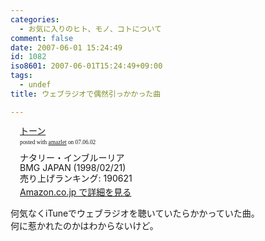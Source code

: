 ```yaml
---
categories:
  - お気に入りのヒト、モノ、コトについて
comment: false
date: 2007-06-01 15:24:49
id: 1082
iso8601: 2007-06-01T15:24:49+09:00
tags:
  - undef
title: ウェブラジオで偶然引っかかった曲

---
```


<div class="entry-body">
                                 <div class="amazlet-box" style="margin-bottom:0px;"><div class="amazlet-image" style="float:left;"><a href="http://www.amazon.co.jp/exec/obidos/ASIN/B00000JO44/nqounet-22/ref=nosim/" name="amazletlink" target="_blank" id="amazletlink"></a></div><div class="amazlet-info" style="float:left;margin-left:15px;line-height:120%"><div class="amazlet-name" style="margin-bottom:10px;line-height:120%"><a href="http://www.amazon.co.jp/exec/obidos/ASIN/B00000JO44/nqounet-22/ref=nosim/" name="amazletlink" target="_blank" id="amazletlink">トーン</a><div class="amazlet-powered-date" style="font-size:7pt;margin-top:5px;font-family:verdana;line-height:120%">posted with <a href="http://app.amazlet.com/amazlet/" title="トーン" target="_blank">amazlet</a> on 07.06.02</div></div><div class="amazlet-detail">ナタリー・インブルーリア <br />BMG JAPAN (1998/02/21)<br />売り上げランキング: 190621<br /></div><div class="amazlet-link" style="margin-top: 5px"><a href="http://www.amazon.co.jp/exec/obidos/ASIN/B00000JO44/nqounet-22/ref=nosim/" name="amazletlink" target="_blank" id="amazletlink">Amazon.co.jp で詳細を見る</a></div></div><div class="amazlet-footer" style="clear: left"></div></div>

<p>何気なくiTuneでウェブラジオを聴いていたらかかっていた曲。<br />
何に惹かれたのかはわからないけど。<br /></p>
                              </div>
    	